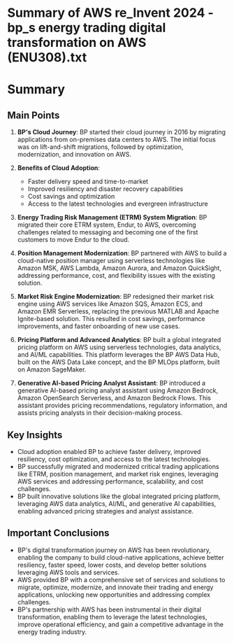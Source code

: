 # Summary of AWS re_Invent 2024 - bp_s energy trading digital transformation on AWS (ENU308).txt

# Summary

## Main Points

1. **BP's Cloud Journey**: BP started their cloud journey in 2016 by migrating applications from on-premises data centers to AWS. The initial focus was on lift-and-shift migrations, followed by optimization, modernization, and innovation on AWS.

2. **Benefits of Cloud Adoption**:
   - Faster delivery speed and time-to-market
   - Improved resiliency and disaster recovery capabilities
   - Cost savings and optimization
   - Access to the latest technologies and evergreen infrastructure

3. **Energy Trading Risk Management (ETRM) System Migration**: BP migrated their core ETRM system, Endur, to AWS, overcoming challenges related to messaging and becoming one of the first customers to move Endur to the cloud.

4. **Position Management Modernization**: BP partnered with AWS to build a cloud-native position manager using serverless technologies like Amazon MSK, AWS Lambda, Amazon Aurora, and Amazon QuickSight, addressing performance, cost, and flexibility issues with the existing solution.

5. **Market Risk Engine Modernization**: BP redesigned their market risk engine using AWS services like Amazon SQS, Amazon ECS, and Amazon EMR Serverless, replacing the previous MATLAB and Apache Ignite-based solution. This resulted in cost savings, performance improvements, and faster onboarding of new use cases.

6. **Pricing Platform and Advanced Analytics**: BP built a global integrated pricing platform on AWS using serverless technologies, data analytics, and AI/ML capabilities. This platform leverages the BP AWS Data Hub, built on the AWS Data Lake concept, and the BP MLOps platform, built on Amazon SageMaker.

7. **Generative AI-based Pricing Analyst Assistant**: BP introduced a generative AI-based pricing analyst assistant using Amazon Bedrock, Amazon OpenSearch Serverless, and Amazon Bedrock Flows. This assistant provides pricing recommendations, regulatory information, and assists pricing analysts in their decision-making process.

## Key Insights

- Cloud adoption enabled BP to achieve faster delivery, improved resiliency, cost optimization, and access to the latest technologies.
- BP successfully migrated and modernized critical trading applications like ETRM, position management, and market risk engines, leveraging AWS services and addressing performance, scalability, and cost challenges.
- BP built innovative solutions like the global integrated pricing platform, leveraging AWS data analytics, AI/ML, and generative AI capabilities, enabling advanced pricing strategies and analyst assistance.

## Important Conclusions

- BP's digital transformation journey on AWS has been revolutionary, enabling the company to build cloud-native applications, achieve better resiliency, faster speed, lower costs, and develop better solutions leveraging AWS tools and services.
- AWS provided BP with a comprehensive set of services and solutions to migrate, optimize, modernize, and innovate their trading and energy applications, unlocking new opportunities and addressing complex challenges.
- BP's partnership with AWS has been instrumental in their digital transformation, enabling them to leverage the latest technologies, improve operational efficiency, and gain a competitive advantage in the energy trading industry.